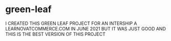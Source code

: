 # green-leaf
I CREATED THIS GREEN LEAF PROJECT FOR AN INTERSHIP A LEARNOVATCOMMERCE.COM IN JUNE 2021 BUT IT WAS JUST GOOD AND THIS IS THE BEST VERSION OF THIS PROJECT
